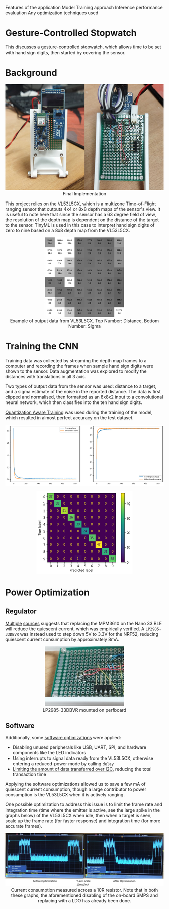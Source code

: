 Features of the application
Model Training approach
Inference performance evaluation
Any optimization techniques used

# Gesture-Controlled Stopwatch

This discusses a gesture-controlled stopwatch, which allows time to be set with hand sign digits, then started by covering the sensor.

# Background

<p align="center"><img src="images/front.jpg" width="50%"/><img src="images/back.jpg" width="50%"/><br/>Final Implementation</p>

This project relies on the [VL53L5CX](https://www.st.com/en/imaging-and-photonics-solutions/vl53l5cx.html), which is a multizone Time-of-Flight ranging sensor that outputs 4x4 or 8x8 depth maps of the sensor's view. It is useful to note here that since the sensor has a 63 degree field of view, the resolution of the depth map is dependent on the distance of the target to the sensor. TinyML is used in this case to interpret hand sign digits of zero to nine based on a 8x8 depth map from the VL53L5CX.

<p align="center">
  <img src="images/depthmap.png" width="50%"><br/>
  Example of output data from VL53L5CX. Top Number: Distance, Bottom Number: Sigma
</p>

# Training the CNN

Training data was collected by streaming the depth map frames to a computer and recording the frames when sample hand sign digits were shown to the sensor. Data augmentation was explored to modify the distances with translations in all 3 axis.

Two types of output data from the sensor was used: distance to a target, and a sigma estimate of the noise in the reported distance. The data is first clipped and normalised, then formatted as an 8x8x2 input to a convolutional neural network, which then classifies into the ten hand sign digits.

[Quantization Aware Training](https://blog.tensorflow.org/2020/04/quantization-aware-training-with-tensorflow-model-optimization-toolkit.html) was used during the training of the model, which resulted in almost perfect accuracy on the test dataset.

<img src="images/loss-acc.png">
<p align="center"><img src="images/conf-matrix.png"></p>

# Power Optimization

## Regulator
[Multiple](https://support.arduino.cc/hc/en-us/articles/4402394378770-How-to-reduce-power-consumption-on-the-Nano-33-BLE) [sources](https://forum.arduino.cc/t/nano33-ble-how-should-i-go-about-reducing-current-draw/637270/2) suggests that replacing the MPM3610 on the Nano 33 BLE will reduce the quiescent current, which was empirically verified. A `LP2985-33DBVR` was instead used to step down 5V to 3.3V for the NRF52, reducing quiescent current consumption by approximately 8mA.

<p align="center">
  <img src="images/ldo.jpg" width="50%"><br/>
  LP2985-33DBVR mounted on perfboard
</p>

## Software
Additionally, some [software optimizations](https://github.com/JustinOng/gesture-controlled-stopwatch/commit/fa442ebda67f260477e725d4416183c4225f5623) were applied:
- Disabling unused peripherals like USB, UART, SPI, and hardware components like the LED indicators
- Using interrupts to signal data ready from the VL53L5CX, otherwise entering a reduced-power mode by calling `delay`
- [Limiting the amount of data transferred over I2C](https://github.com/JustinOng/gesture-controlled-stopwatch/commit/39eba069111d3005afbcf194ed179ac1f01e4806), reducing the total transaction time

Applying the software optimizations allowed us to save a few mA of quiescent current consumption, though a large contributor to power consumption is the VL53L5CX when it is actively ranging.

One possible optimization to address this issue is to limit the frame rate and integration time (time where the emitter is active, see the large spike in the graphs below) of the VL53L5CX when idle, then when a target is seen, scale up the frame rate (for faster response) and integration time (for more accurate frames).

<p align="center">
  <img src="images/current.png">
  Current consumption measured across a 10R resistor. Note that in both these graphs, the aforementioned disabling of the on-board SMPS and replacing with a LDO has already been done.
</p>
